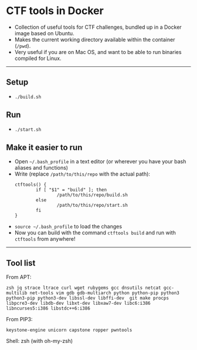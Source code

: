 # CTF tools in Docker

- Collection of useful tools for CTF challenges, bundled up in a Docker image based on Ubuntu.
- Makes the current working directory available within the container (`/pwd`).
- Very useful if you are on Mac OS, and want to be able to run binaries compiled for Linux.

---

## Setup
- `./build.sh`

## Run 
- `./start.sh`

## Make it easier to run 
- Open `~/.bash_profile` in a text editor (or wherever you have your bash aliases and functions)
- Write (replace `/path/to/this/repo` with the actual path):
    ```
    ctftools() {
            if [ "$1" = "build" ]; then
                    /path/to/this/repo/build.sh
            else
                    /path/to/this/repo/start.sh
            fi
    }
    ```
- `source ~/.bash_profile` to load the changes
- Now you can build with the command `ctftools build` and run with `ctftools` from anywhere!

---

## Tool list
From APT: 
```
zsh jq strace ltrace curl wget rubygems gcc dnsutils netcat gcc-multilib net-tools vim gdb gdb-multiarch python python-pip python3 python3-pip python3-dev libssl-dev libffi-dev  git make procps libpcre3-dev libdb-dev libxt-dev libxaw7-dev libc6:i386 libncurses5:i386 libstdc++6:i386
```

From PIP3:
```
keystone-engine unicorn capstone ropper pwntools
```

Shell: zsh (with oh-my-zsh)